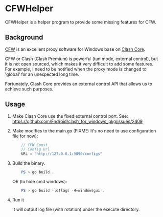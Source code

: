 # CFWHelper

CFWHelper is a helper program to provide some missing features for CFW.

## Background

[CFW](https://github.com/Fndroid/clash_for_windows_pkg/releases) is an excellent proxy software for Windows base on [Clash Core](https://github.com/Dreamacro/clash).

CFW or Clash (Clash Premium) is powerful (tun mode, external control), but it is not open sourced, which makes it very difficult to add some features. For example, I need to be notified when the proxy mode is changed to 'global' for an unexpected long time. 

Fortunately, Clash Core provides an external control API that allows us to achieve such purposes.

## Usage

1. Make Clash Core use the fixed external control port. See: https://github.com/Fndroid/clash_for_windows_pkg/issues/2409

2. Make modifies to the main.go (FIXME: It's no need to use configuration file for now):

    ```go
        // CFW Const
        // Config Url
        URL = "http://127.0.0.1:9090/configs"
    ```

3. Build the binary.

    ```powershell
        PS > go build .
    ```

    OR (to hide cmd windows):

    ```powershell
        PS > go build -ldflags -H=windowsgui .
    ```
4. Run it

    It will output log file (with rotation) under the execute directory.